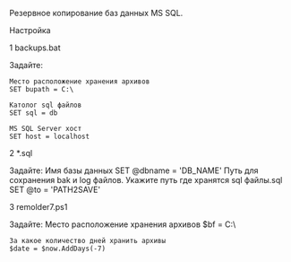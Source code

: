 Резервное копирование баз данных MS SQL.

Настройка

1 backups.bat

Задайте:

	Место расположение хранения архивов 
	SET bupath = C:\

	Католог sql файлов
	SET sql = db
	
	MS SQL Server хост
	SET host = localhost
	
	
2 *.sql

Задайте:
	Имя базы данных
	SET @dbname = 'DB_NAME'
	Путь для сохранения bak и log файлов. Укажите путь где хранятся sql файлы.sql
	SET @to = 'PATH2SAVE'
	
3  remolder7.ps1

Задайте:
	Место расположение хранения архивов
	$bf = C:\
	
	За какое количество дней хранить архивы
	$date = $now.AddDays(-7) 
  
